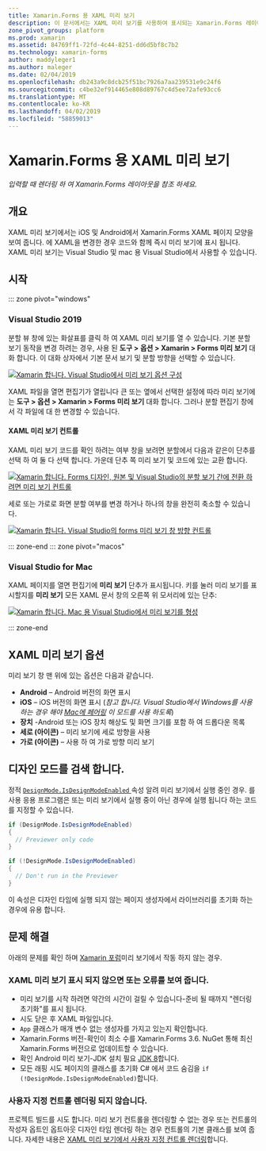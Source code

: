 ```yaml
---
title: Xamarin.Forms 용 XAML 미리 보기
description: 이 문서에서는 XAML 미리 보기를 사용하여 표시되는 Xamarin.Forms 레이아웃을 확인하는 방법을 설명합니다. XAML 미리 보기는 Visual Studio 2019 및 mac 용 Visual Studio 2019 제공 됩니다.
zone_pivot_groups: platform
ms.prod: xamarin
ms.assetid: 84769ff1-72fd-4c44-8251-dd6d5bf8c7b2
ms.technology: xamarin-forms
author: maddyleger1
ms.author: maleger
ms.date: 02/04/2019
ms.openlocfilehash: db243a9c8dcb25f51bc7926a7aa239531e9c24f6
ms.sourcegitcommit: c4be32ef914465e808d89767c4d5ee72afe93cc6
ms.translationtype: MT
ms.contentlocale: ko-KR
ms.lasthandoff: 04/02/2019
ms.locfileid: "58859013"
---
```

# <a name="xaml-previewer-for-xamarinforms"></a>Xamarin.Forms 용 XAML 미리 보기

_입력할 때 렌더링 하 여 Xamarin.Forms 레이아웃을 참조 하세요._

## <a name="overview"></a>개요

XAML 미리 보기에서는 iOS 및 Android에서 Xamarin.Forms XAML 페이지 모양을 보여 줍니다. 에 XAML을 변경한 경우 코드와 함께 즉시 미리 보기에 표시 됩니다. XAML 미리 보기는 Visual Studio 및 mac 용 Visual Studio에서 사용할 수 있습니다.

## <a name="getting-started"></a>시작

::: zone pivot="windows"

### <a name="visual-studio-2019"></a>Visual Studio 2019

분할 뷰 창에 있는 화살표를 클릭 하 여 XAML 미리 보기를 열 수 있습니다. 기본 분할 보기 동작을 변경 하려는 경우, 사용 된 **도구 > 옵션 > Xamarin > Forms 미리 보기** 대화 합니다. 이 대화 상자에서 기본 문서 보기 및 분할 방향을 선택할 수 있습니다.

[![Xamarin 합니다. Visual Studio에서 미리 보기 옵션 구성](xaml-previewer-images/xamlp-options-vs-sm.png "Visual Studio에서 Xamarin.Forms 미리 보기 옵션")](xaml-previewer-images/xamlp-options-vs-lg.png#lightbox)

XAML 파일을 열면 편집기가 열립니다 큰 또는 옆에서 선택한 설정에 따라 미리 보기에는 **도구 > 옵션 > Xamarin > Forms 미리 보기** 대화 합니다. 그러나 분할 편집기 창에서 각 파일에 대 한 변경할 수 있습니다.

#### <a name="xaml-preview-controls"></a>XAML 미리 보기 컨트롤

XAML 미리 보기 코드를 확인 하려는 여부 창을 보려면 분할에서 다음과 같은이 단추를 선택 하 여 둘 다 선택 합니다. 가운데 단추 쪽 미리 보기 및 코드에 있는 교환 합니다.

[![Xamarin 합니다. Forms 디자인, 원본 및 Visual Studio의 분할 보기 간에 전환 하려면 미리 보기 컨트롤](xaml-previewer-images/xamlp-controls-splitview-vs-sm.png "Xamarin.Forms 미리 보기를 디자인, 원본 및 Visual Studio에서 분할 뷰를 전환 하려면 제어")](xaml-previewer-images/xamlp-controls-splitview-vs-lg.png#lightbox)

세로 또는 가로로 화면 분할 여부를 변경 하거나 하나의 창을 완전히 축소할 수 있습니다.

[![Xamarin 합니다. Visual Studio의 forms 미리 보기 창 방향 컨트롤](xaml-previewer-images/xamlp-controls-orientation-vs-sm.png "Visual Studio에서 Xamarin.Forms 미리 보기 창 방향 컨트롤")](xaml-previewer-images/xamlp-controls-orientation-vs-lg.png#lightbox)

::: zone-end
::: zone pivot="macos"

### <a name="visual-studio-for-mac"></a>Visual Studio for Mac

XAML 페이지를 열면 편집기에 **미리 보기** 단추가 표시됩니다. 키를 눌러 미리 보기를 표시할지를 **미리 보기** 모든 XAML 문서 창의 오른쪽 위 모서리에 있는 단추:

[![Xamarin 합니다. Mac 용 Visual Studio에서 미리 보기를 형성](xaml-previewer-images/xamlp-list-sml.png "Mac 용 Visual Studio에서 Xamarin.Forms 미리 보기")](xaml-previewer-images/xamlp-list.png#lightbox)

::: zone-end

## <a name="xaml-previewer-options"></a>XAML 미리 보기 옵션

미리 보기 창 맨 위에 있는 옵션은 다음과 같습니다.

* **Android** – Android 버전의 화면 표시
* **iOS** – iOS 버전의 화면 표시 (*참고 합니다. Visual Studio에서 Windows를 사용 하는 경우 해야 [Mac에 페어링](~/ios/get-started/installation/windows/connecting-to-mac/index.md) 이 모드를 사용 하도록*)
* **장치** -Android 또는 iOS 장치 해상도 및 화면 크기를 포함 하 여 드롭다운 목록
* **세로 (아이콘)** – 미리 보기에 세로 방향을 사용
* **가로 (아이콘)** – 사용 하 여 가로 방향 미리 보기

## <a name="detect-design-mode"></a>디자인 모드를 검색 합니다.

정적 [ `DesignMode.IsDesignModeEnabled` ](xref:Xamarin.Forms.DesignMode.IsDesignModeEnabled) 속성 알려 미리 보기에서 실행 중인 경우. 를 사용 응용 프로그램은 또는 미리 보기에서 실행 중이 아닌 경우에 실행 됩니다 하는 코드를 지정할 수 있습니다.

```csharp
if (DesignMode.IsDesignModeEnabled)
{
  // Previewer only code  
}

if (!DesignMode.IsDesignModeEnabled)
{
  // Don't run in the Previewer  
}
```

이 속성은 디자인 타임에 실행 되지 않는 페이지 생성자에서 라이브러리를 초기화 하는 경우에 유용 합니다.

## <a name="troubleshooting"></a>문제 해결

아래의 문제를 확인 하며 [Xamarin 포럼](https://forums.xamarin.com/categories/xamarin-forms)미리 보기에서 작동 하지 않는 경우.

### <a name="xaml-previewer-isnt-showing-or-shows-an-error"></a>XAML 미리 보기 표시 되지 않으면 또는 오류를 보여 줍니다.

* 미리 보기를 시작 하려면 약간의 시간이 걸릴 수 있습니다-준비 될 때까지 "렌더링 초기화"를 표시 됩니다.
* 시도 닫은 후 XAML 파일입니다.
* `App` 클래스가 매개 변수 없는 생성자를 가지고 있는지 확인합니다.
* Xamarin.Forms 버전-확인이 최소 수를 Xamarin.Forms 3.6. NuGet 통해 최신 Xamarin.Forms 버전으로 업데이트할 수 있습니다.
* 확인 Android 미리 보기-JDK 설치 필요 [JDK 8](https://www.oracle.com/technetwork/java/javase/downloads/index.html)합니다.
* 모든 래핑 시도 페이지의 클래스를 초기화 C# 에서 코드 숨김을 `if (!DesignMode.IsDesignModeEnabled)`합니다.

### <a name="custom-controls-arent-rendering"></a>사용자 지정 컨트롤 렌더링 되지 않습니다.

프로젝트 빌드를 시도 합니다. 미리 보기 컨트롤을 렌더링할 수 없는 경우 또는 컨트롤의 작성자 옵트인 옵트아웃 디자인 타임 렌더링 하는 경우 컨트롤의 기본 클래스를 보여 줍니다. 자세한 내용은 [XAML 미리 보기에서 사용자 지정 컨트롤 렌더링](render-custom-controls.md)합니다.
